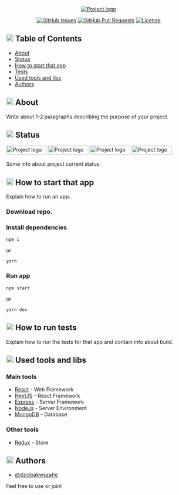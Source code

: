 <p align="center">
  <a href="" rel="noopener">
 <img src="https://i.imgur.com/QpsWgh9.png" alt="Project logo"></a>
</p>


<div align="center">

  [![GitHub Issues](https://img.shields.io/github/issues/dziobakwszafie/readme-template-example)](https://github.com/dziobakwszafie/readme-template-example/issues)
  [![GitHub Pull Requests](https://img.shields.io/github/issues-pr/dziobakwszafie/readme-template-example)](https://github.com/dziobakwszafie/readme-template-example/pulls)
  [![License](https://img.shields.io/badge/license-MIT-blue.svg)](/LICENSE)

</div>

## <img width="20px" height="20px" src="https://i.imgur.com/JSD4BhW.png" alt="Content"> Table of Contents
- [About](#about)
- [Status](#status)
- [How to start that app](#start)
- [Tests](#tests)
- [Used tools and libs](#tools)
- [Authors](#authors)

## <img width="20px" height="20px" src="https://i.imgur.com/hx2bbEi.png" alt="About"> About <a name = "about"></a>
Write about 1-2 paragraphs describing the purpose of your project.



## <img width="20px" height="20px" src="https://i.imgur.com/ZpOiTNt.png" alt="Status"> Status <a name = "status"></a>


<img width="110px" height="24px" src="https://i.imgur.com/vo4iJss.png" alt="Project logo">
<img width="110px" height="24px" src="https://i.imgur.com/4IB5npn.png" alt="Project logo">
<img width="110px" height="24px" src="https://i.imgur.com/dwq170C.png" alt="Project logo">
<img width="110px" height="24px" src="https://i.imgur.com/huGmbc1.png" alt="Project logo">

Some info about project current status.



## <img width="20px" height="20px" src="https://i.imgur.com/Mw1Qnmu.png" alt="Start"> How to start that app <a name = "start"></a>
Explain how to run an app.

### Download repo. 

### Install dependencies

```
npm i 
```
or 
```
yarn
```

### Run app

```
npm start
```
or
```
yarn dev
```



## <img width="20px" height="20px" src="https://i.imgur.com/IO030X7.png" alt="Tests"> How to run tests <a name = "tests"></a>
Explain how to run the tests for that app and contain info about build.



## <img width="20px" height="20px" src="https://i.imgur.com/v3vWn54.png" alt="Tools"> Used tools and libs <a name = "tools"></a>
### Main tools
- [React](https://reactjs.org/) - Web Framework
- [NextJS](https://nextjs.org/) - React Framework
- [Express](https://expressjs.com/) - Server Framework
- [NodeJs](https://nodejs.org/en/) - Server Environment
- [MongoDB](https://www.mongodb.com/) - Database

### Other tools
- [Redux](https://react-redux.js.org/) - Store 

## <img width="20px" height="20px" src="https://i.imgur.com/VzjoqgO.png" alt="Authors"> Authors <a name = "authors"></a>
- [@dziobakwszafie](https://github.com/dziobakwszafie) 

Feel free to use or join!




